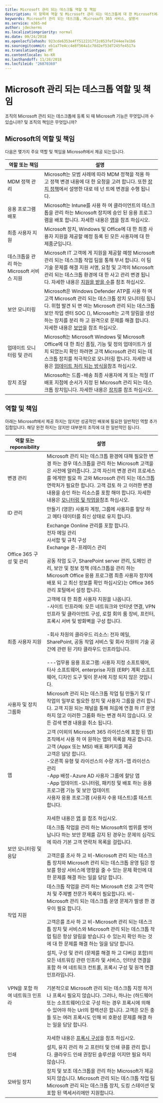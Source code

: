 ```yaml
---
title: Microsoft 관리 되는 데스크톱 역할 및 책임
description: 이 항목에 역할 및 Microsoft 관리 되는 데스크톱에 대 한 Microsoft에서 제공 하는 책임에 설명 합니다.
keywords: Microsoft 관리 되는 데스크톱, Microsoft 365 서비스, 설명서
ms.service: m365-md
author: jdeckerms
ms.localizationpriority: normal
ms.date: 09/24/2018
ms.openlocfilehash: 923cde6353e4ff5122317f2c053fef244ee7e1b6
ms.sourcegitcommit: eb1a77e4cc4e8f564a1c78d2ef53d7245fe4517a
ms.translationtype: MT
ms.contentlocale: ko-KR
ms.lasthandoff: 11/28/2018
ms.locfileid: "26870360"
---
```

# <a name="microsoft-managed-desktop-roles-and-responsibilities"></a>Microsoft 관리 되는 데스크톱 역할 및 책임


<!--This topic is the target for a "Learn more" link in the Admin Portal (aka.ms/admin-access); do not delete.-->
<!-- from Roles and responsibilities -->

조직의 Microsoft 관리 되는 데스크톱에 등록 되 때 Microsoft 기능은 무엇입니까 수 있습니까? 및 조직의 책임은 무엇입니까?

## <a name="microsofts-roles-and-responsibilities"></a>Microsoft의 역할 및 책임

다음은 몇가지 주요 역할 및 책임을 Microsoft에서 제공 되는입니다.

역할 또는 책임 | 설명
--- | ---
MDM 정책 관리 | Microsoft는 모범 사례에 따라 MDM 정책을 적용 하 고 정책 변경 내용에 대 한 요청을 고려 합니다. 또한 [장치 정책](../service-description/device-policies.md)에서 설명한 대로 테 넌 트에 변경을 수행 됩니다.
응용 프로그램 배포 | Microsoft는 Intune를 사용 하 여 클라이언트의 데스크톱을 관리 하는 Microsoft 장치에 승인 된 응용 프로그램을 배포 합니다. 자세한 내용은 [앱](../get-ready/apps.md)을 참조 하십시오. 
최종 사용자 지원 | Microsoft 장치, Windows 및 Office에 대 한 최종 사용자 지원을 제공할 예정 등록 된 모든 사용자에 대 한 제품군입니다. 
데스크톱을 관리 하는 Microsoft 서비스 지원 | Microsoft IT 고객에 게 지원을 제공할 예정 Microsoft 관리 되는 데스크톱 작업 팀을 통해 부서 합니다. 이 팀 기술 문제를 해결 지원 서명, 요청 및 고객의 Microsoft 관리 되는 데스크톱 환경에 대 한 사고 관리 변경 됩니다. 자세한 내용은 [지원을 받을 수](../service-description/support.md)를 참조 하십시오.
보안 모니터링 | Microsoft은 Windows Defender ATP를 사용 하 여 고객 Microsoft 관리 되는 데스크톱 장치 모니터링 됩니다. 위협 발견 되 면 여는 Microsoft 관리 되는 데스크톱 보안 작업 센터 SOC (), Microsoft는 고객 알림을 생성 하는 장치를 분리 하 고 원격으로 문제를 해결 합니다. 자세한 내용은 [보안](../service-description/security.md)을 참조 하십시오.
업데이트 모니터링 및 관리 | Microsoft는 Microsoft Windows 및 Microsoft Office에 대 한 최신 품질, 기능 및 정의 업데이트가 설치 되었는지 확인 하려면 고객 Microsoft 관리 되는 데스크톱 장치를 적극적으로 모니터링 합니다. 자세한 내용은 [업데이트 처리 되는 방식을](../service-description/updates.md)참조 하십시오.
장치 조달 | Microsoft는 드롭-배송 최종 사용자에 게 또는 적절 IT 배포 지점에 순서가 지정 된 Microsoft 관리 되는 데스크톱 장치입니다. 자세한 내용은 [장치](../get-started/devices.md)를 참조 하십시오.

## <a name="your-roles-and-responsibilities"></a>역할 및 책임

아래는 Microsoft에서 제공 하지는 않지만 성공적인 배포에 필요한 일반적인 역할 추가 집합입니다. 해당 완전 하지는 않지만 대부분의 조직에 대 한 일반적인 됩니다. 

역할 또는 reponsibility | 설명
--- | ---
변경 관리 | Microsoft 관리 되는 데스크톱 환경에 대해 필요한 변경 하는 경우 데스크톱을 관리 하는 Microsoft 고객을은 사전에 알려줍니다. 고객 자신의 변경 관리 프로세스를 에게만 필요 하 고와 Microsoft 관리 되는 데스크톱 연락처가 필요한 합니다. 고객 검토 하 고 이러한 변경 내용을 승인 하는 리소스를 포함 해야 합니다. 자세한 내용은 [모니터링 및 작업을](../service-description/operations-and-monitoring.md)참조 하십시오.  
ID 관리 | 만들기 (영문) 사용자 계정, 그룹에 사용자를 할당 하 고 메타 데이터를 최신 상태로 유지 합니다. 
Office 365 구성 및 관리 | Exchange Oonline 관리를 포함 합니다.<br>전자 메일 관리<br>사서함 및 규칙 구성<br>Exchange 온-프레미스 관리<br><br>공동 작업 도구, SharePoint server 관리, 도메인 관리, 보안 및 정보 정책 (데스크톱을 관리 하는 Microsoft Office 응용 프로그램 최종 사용자 장치에 배포 되 고 최신 정보를 확인 하십시오)는 Office 365 관리 포털에서 설정 합니다. 
최종 사용자 지원 | 고객에 대 한 최종 사용자 지원을 나옵니다. <br>-사이트 인프라에: 모든 네트워크와 인터넷 연결, VPN 인프라 및 클라이언트 구성, 로컬 회의 룸 장비, 프린터, 프록시 서버 및 방화벽을 구성 합니다.<br><br>-회사 차원의 클라우드 리소스: 전자 메일, SharePoint, 공동 작업 서비스 및 회사 차원의 기술 공간에 관련 된 기타 클라우드 인프라입니다.<br><br>---업무용 응용 프로그램: 사용자 지정 소프트웨어, 타사 소프트웨어, enterprise 자원 (ERP) 계획 소프트웨어, 디자인 도구 및이 문서에 지정 되지 않은 것입니다.
사용자 및 장치 그룹화 | Microsoft 관리 되는 데스크톱 작업 팀 만들기 및 IT 작업의 일부로 필요한 장치 및 사용자 그룹을 관리 합니다. 고객 지원 되는 채널을 통해 처음에 연결 하 IT 운영 하지 않고 이러한 그룹화 하는 변경 하지 않습니다. 모든 검색 변경 내용을 취소 됩니다.
앱 | 고객 (이외의 Microsoft 365 라이선스에 포함 된 앱) 조직에서 사용 하 여 원하는 앱의 목록을 제공 합니다. 고객 (Appx 또는 MSI) 배포 패키지를 제공<br>고객은 담당 합니다.<br>-오른쪽 유형 및 라이선스의 수량 개가-앱 라이선스 관리<br>-App 배정-Azure AD 사용자 그룹에 할당 앱<br>-App 업데이트-모니터링, 패키징 및 배포 하는 응용 프로그램 기능 및 보안 업데이트<br>사용자 응용 프로그램 (사용자 수용 테스트)를 테스트 합니다.<br><br>자세한 내용은 [앱](../get-ready/apps.md) 을 참조 하십시오.
보안 모니터링 및 응답 | 데스크톱 작업을 관리 하는 Microsoft의 범위를 벗어납니다 하는 보안 문제를 감지 된 경우는 문제의 심각도에 따라 기본 고객 연락처 목록을 걸립니다.<br><br>고객은를 조사 하 고 비-Microsoft 관리 되는 데스크톱 장치와 Microsoft 관리 되는 데스크톱 운영 팀은 정보를 항상 서비스에 영향을 줄 수 있는 문제 확인에 대 한 문제를 해결 하는 일을 담당 합니다.
작업 지원 | 데스크톱 작업을 관리 하는 Microsoft 선호 고객 연락처 및 주제별 전문가 목록이 필요합니다. 비-Microsoft 관리 되는 데스크톱 운영 문제가 발생 한 경우이 필요 합니다. <br><br>고객은를 조사 하 고 비-Microsoft 관리 되는 데스크톱 장치 및 서비스와 Microsoft 관리 되는 데스크톱 작업 팀은 항상 알림을 받습니다 수 있는지 확인 하는 것에 대 한 문제를 해결 하는 일을 담당 합니다.
VPN을 포함 하 여 네트워크 인프라 | 설치, 구성 및 관리 (문제를 해결 하 고 디버깅 포함)의 모든 네트워킹 관련 인프라 및 서비스, 인터넷 연결을 포함 하 여 네트워크 컨트롤, 프록시 구성 및 원격 연결 인프라입니다.<br><br>기본적으로 Microsoft 관리 되는 데스크톱 지정 하거나 프록시 필요지 않습니다. 그러나, 하나는 (하드웨어 또는 소프트웨어)으로 구성 하는 경우 프록시에 의해 수 있어야 하는 Url의 컬렉션은 합니다. 고객은 모든 충돌 또는 여러 프록시도 인해 비 호환성 문제를 해결 하는 일을 담당 합니다.<br><br>자세한 내용은 [프록시 구성](../get-ready/network.md)을 참조 하십시오.
인쇄 | 설치, 유지 관리 하 고 프린터 및 인쇄 큐를 관리 합니다. 클라우드 인쇄 권장된 솔루션을 이지만 필요 하지 않습니다. 
모바일 장치 | 장치 및 보조 데스크톱을 관리 하는 Microsoft가 제공 되지 않습니다. Microsoft 관리 되는 데스크톱 작업 팀 Microsoft 관리 되는 데스크톱 장치, 도킹 스테이션 및 포함 된 액세서리에만 지원합니다.




